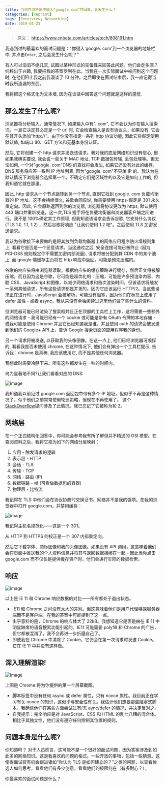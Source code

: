```yaml
---
title: 当你在浏览器中输入“google.com”并回车，会发生什么？
categories: [Reprint]
tags: [Interview, Networking]
date: 2019-01-25
---
```


> 原文： https://www.cnbeta.com/articles/tech/808191.htm

我遇到过的最喜欢的面试问题是："你键入'google. com'到一个浏览器的地址栏中, 并点击`Enter`, 之后会发生什么呢？”

<!-- more -->

有人可以滔滔不绝几天, 试图以某种形式的完备性来回答此问题。他们会走多深？纯粹出于兴趣, 我要把我的答案罗列在此。当我在一次实际面试中被问到这个问题时, 在他们阻止我之前我漫谈了 10 分钟。之后即使在面试结束后，我一直记得当时我所遗漏的东西。

我将把这个格式化为文本墙, 因为在谈话中回答这个问题就是这样的感觉.

## 那么发生了什么呢?

浏览器将分析输入。通常情况下, 如果输入中有". com", 它不会认为你在输入搜索词。一旦它决定其必定是一个 url 时, 它会检查输入是否有协议头，如果没有, 它会在其开头添加"http://"。由于你没有指定一系列 http 协议功能, 因此它将假定使用默认值, 如端口 80、GET 方法和无基本身份认证。

然后, 它将创建一个 http 请求并发送该请求。我对我的底层网络知识没有信心, 但如果我确实要说, 我会说一些关于 MAC 地址, TCP 数据包传输, 丢包处理等。但无论如何, 一个对"google. com"DNS 的查找将会发生, 如果它还没有对此的缓存，DNS 服务将应答一系列 IP 地址列表, 因为"google. com"不只单 IP 的。我认为在默认情况下浏览器会选择第一个。不确定它们是区域性的以及它是如何工作的, 但我知道它就在那里。

因此, http 请求从一个节点跳转到另一个节点, 直到它找到 google. com 负载均衡器的 IP 地址。这不会持续很久, 谷歌会回应说, 你需要使用 https-假定是 301 永久重定向。因此, 它会原路返回到你的浏览器, 浏览器将协议更改为 https, 默认使用 443 端口并重新发送。这一次,TLS 握手将在负载均衡器和浏览器客户端之间进行。我不是 100%确定其工作原理, 但我知道该请求会告诉谷歌, 它支持什么协议 (TLS 1.0, 1.1, 1.2) ，然后谷歌将响应 "让我们使用 1.2 吧"。之后使用 TLS 加密发送请求。

我认为谷歌接下来要做的是将其放到负载均衡器上的网络应用程序防火墙规则集上, 看看它是否是一个恶意请求。当这通过之后, 安全连接可能已被终止 (因为 PCI-DSS 规则规定你不需要加密内部流量), 请求将被分配到其 CDN 中的某个池上, 而 google 端缓存主页将在 http 响应中返回。可能是预先压缩的。

谷歌的响应头将由浏览器读取，根据响应头的缓存策略进行缓存，然后正文将被解压缩。而且因为这是谷歌，它可能是超优化的：压缩，可能是许多预渲染内容、内联 CSS、JavaScript 和图像，以减少网络请求和首次渲染时间。但该请求将触发一系列其他请求，所有这些请求都是并发的，因为它应该运行 HTTP/2。当这些请求正在进行时，JavaScript 会被解析，可能没有阻塞，因为他们在标签上使用了 defer 属性 - 或者 async，我从来没有单独阅读过这里他们做了些什么的资料。

但浏览器可能已经渲染了搜索框并且正在顶部的工具栏上工作，这将需要一些额外的网络请求 - 我可能已经有一个 cookie 或可能是带有 OAuth 令牌的本地存储 - 或我可能是使用 Chrome 并且它已经知道我是谁，并且使用 auth 的请求会被发送到他们的 Google+ API 上，告诉 Google 搜索页面的应用程序我的身份。

另一个请求将被发送, 以获取我的头像图像。在这一点上, 他们已经浏览器可嗅探的, 看看我是否未使用 chrome, 在这种情况下, 他们会有弹出一个工具栏提示, 告诉我：chrome 是真棒, 我应该使用它, 而不是其他任何浏览器。

我想此时需要冷静下来。所有这些都发生在一秒的时间内。

何为显著地不同?让我们看看对应的 DNS:

![image](https://raw.githubusercontent.com/tobyqin/img/master/2019-01/116c69b7fb0b665.jpg)

我知道我以前见过 google.com 返回包中带有多个 IP 地址，但似乎不再是这种情况了。似乎他们之前常常使用轮巡策略，但现在不再使用了。 这个[StackOverflow](https://stackoverflow.com/questions/10257969/is-it-possible-that-one-domain-name-has-multiple-corresponding-ip-addresses)提问涉及了此情况。我已忘记了它被称为轮 2。

## 网络层

在一个正式结构化回答中，你可能会参考我有所了解但并不精通的 OSI 模型。在查阅资料之后，我将它视为如下的网络分层映射：

1. 应用 - 触发请求的逻辑
2. 表示层 - HTTP
3. 会话 - TLS
4. 传输 - TCP
5. 网络 - 路由 (IP)
6. 数据链路 - 帧 (可看做数据包的容器)
7. 物理层 - 比特流

我记得在 TLS 中他们会在协议协商时交换证书。网络并不是我的强项。在我的浏览器中打开 google.com，并禁用缓存：

![image](https://raw.githubusercontent.com/tobyqin/img/master/2019-01/d1eee285e02ff7b.jpg)

我记得主机名规范化——这是一个 301。

从 HTTP 到 HTTPS 的校正是一个 307 内部重定向。

然后它下载字体、商标图像和我的头像图像。如果没有 API 调用，这意味着他们会在页面中推送我的个人资料信息并将其与返回数据捆绑在一起 - 因此当你点击 google.com 而不仅仅是提供缓存资产时，他们会进行实际的数据检索。

## 响应

![image](https://raw.githubusercontent.com/tobyqin/img/master/2019-01/db31097ca290ccc.jpg)

以上是 IE 11 和 Chrome 响应数据的对比——所有都处于退出状态。

- IE11 和 Chrome 之间没有太大的差别。但这意味着他们是用户代理嗅探服务器端而不是客户端。在我的答案中可能提到了这一点。
- 出乎意料的是，Chrome 的响应体大了 22kB。我想知道它是否是由在 IE 11 中明显缺席的语音搜索功能引起的。IE11 可能需要 polyfill 和 Chrome 的广告，但它都被混淆了，我不会再进一步折磨自己了。
- 即使我在 Chrome 中清除了 Cookie，它仍会在第一次请求时发送 Cookie。它在 IE 11 中并没有这样做。

## 深入理解渲染!

![image](https://raw.githubusercontent.com/tobyqin/img/master/2019-01/6e53d8e5af24b27.jpg)

上图是 Chrome 将为你提供的第一个屏幕截图。

- 脚本标签中没有任何 async 或 defer 属性，只有 nonce 属性。我目前正在学习有关 nonce 的知识，这似乎与安全性有关。我估计他们想要那些阻塞式脚本。我确信他们在某些方面尝试过有/无 aync/defer 的情况，并决定反对之。
- 自我提示：完全响应是对 JavaScript、CSS 和 HTML 的乱七八糟的混合体。相比于其独立性，他们没有遵守任何控制其位置的规则。

## 问题本身是什么呢?

你知道吗？ 对于人员而言，这可能不是一个很好的面试问题，因为答案涉及到如此多的网络知识。这是我喜欢的问题的格式，一些开放的事物，包括一些猜测。这使得面试官有机会跟进诸如“你认为 TLS 是如何建立的？”之类的问题，以查看候选人如何思考，看看他们有多少创意，看看他们的极限何在（有多耐心？）。

你最喜欢的面试问题是什么？
